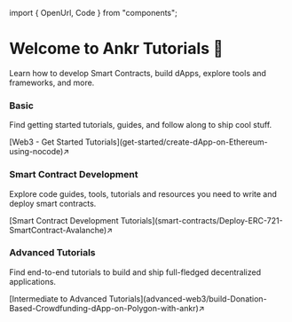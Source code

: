import { OpenUrl, Code } from "components";

# Welcome to Ankr Tutorials 👋
Learn how to develop Smart Contracts, build dApps, explore tools and frameworks, and more.

### Basic
Find getting started tutorials, guides, and follow along to ship cool stuff. 
<div className="p-4 border border-gray-200 dark:border-gray-900 rounded mt-6">
  [Web3 - Get Started Tutorials](get-started/create-dApp-on-Ethereum-using-nocode)↗
</div>

### Smart Contract Development
Explore code guides, tools, tutorials and resources you need to write and deploy smart contracts.
<div className="p-4 border border-gray-200 dark:border-gray-900 rounded mt-6">
  [Smart Contract Development Tutorials](smart-contracts/Deploy-ERC-721-SmartContract-Avalanche)↗
</div>

### Advanced Tutorials
Find end-to-end tutorials to build and ship full-fledged decentralized applications.
<div className="p-4 border border-gray-200 dark:border-gray-900 rounded mt-6">
  [Intermediate to Advanced Tutorials](advanced-web3/build-Donation-Based-Crowdfunding-dApp-on-Polygon-with-ankr)↗
</div>